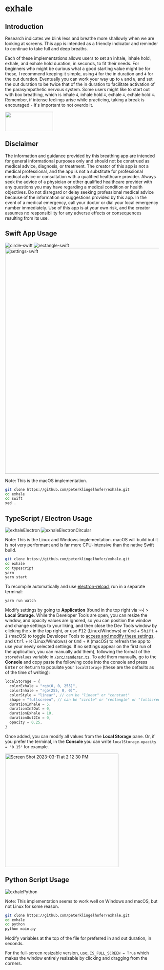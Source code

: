 # exhale

## Introduction

Research indicates we blink less and breathe more shallowly when we are looking at screens. This app is intended as a friendly indicator and reminder to continue to take full and deep breaths.

Each of these implementations allows users to set an inhale, inhale hold, exhale, and exhale hold duration, in seconds, to fit their needs. For beginners who might be curious what a good starting value might be for these, I recommend keeping it simple, using `4` for the in duration and `4` for the out duration. Eventually you can work your way up to `6` and `8`, and set the out duration to be twice that of the in duration to facilitate activation of the parasympathetic nervous system. Some users might like to start out with box breathing, which is inhale `4`, inhale hold `4`, exhale `4`, exhale hold `4`. Remember, if intense feelings arise while practicing, taking a break is encouraged - it's important to not overdo it.

[<img src="https://user-images.githubusercontent.com/60944077/232312847-df673556-fb5e-49b4-8037-4d38267e6e18.png"  width="157" height="63"></img>](https://apps.apple.com/us/app/exhale-breath/id6447758995?mt=12)

## Disclaimer

The information and guidance provided by this breathing app are intended for general informational purposes only and should not be construed as medical advice, diagnosis, or treatment. The creator of this app is not a medical professional, and the app is not a substitute for professional medical advice or consultation with a qualified healthcare provider. Always seek the advice of a physician or other qualified healthcare provider with any questions you may have regarding a medical condition or health objectives. Do not disregard or delay seeking professional medical advice because of the information or suggestions provided by this app. In the event of a medical emergency, call your doctor or dial your local emergency number immediately. Use of this app is at your own risk, and the creator assumes no responsibility for any adverse effects or consequences resulting from its use.

## Swift App Usage

![circle-swift](https://user-images.githubusercontent.com/60944077/226204981-f390facc-4f6c-4bec-8784-23203aa64efc.gif)
![rectangle-swift](https://user-images.githubusercontent.com/60944077/226204986-7522cb4d-7df1-4d65-96de-e629197e9854.gif)
<img width="738" alt="settings-swift" src="https://github.com/peterklingelhofer/exhale/assets/60944077/431af8a9-7ba9-481b-8d58-71d4bfa0074e">



Note: This is the macOS implementation.

```sh
git clone https://github.com/peterklingelhofer/exhale.git
cd exhale
cd swift
xed .
```

## TypeScript / Electron Usage

![exhaleElectron](https://user-images.githubusercontent.com/60944077/224524962-56da25cc-e3d9-4d4b-9171-f185be9d709c.gif)
![exhaleElectronCircular](https://user-images.githubusercontent.com/60944077/224865780-0e61721e-2345-49aa-830d-0e157b6f4366.gif)

Note: This is the Linux and Windows implementation. macOS will build but it is not very performant and is far more CPU-intensive than the native Swift build.

```sh
git clone https://github.com/peterklingelhofer/exhale.git
cd exhale
cd typescript
yarn
yarn start
```

To recompile automatically and use [electron-reload](https://github.com/yan-foto/electron-reload), run in a separate terminal:

```sh
yarn run watch
```

Modify settings by going to **Application** (found in the top right via `>>`) > **Local Storage**. While the Developer Tools are open, you can resize the window, and opacity values are ignored, so you can position the window and change settings to your liking, and then close the Dev Tools window by clicking the `x` in the top right, or use <kbd>F12</kbd> (Linux/Windows) or <kbd>Cmd</kbd> + <kbd>Shift</kbd> + <kbd>I</kbd> (macOS) to toggle Developer Tools to [access and modify these settings](https://developer.chrome.com/docs/devtools/storage/localstorage/#edit), and <kbd>Ctrl</kbd> + <kbd>R</kbd> (Linux/Windows) or <kbd>Cmd</kbd> + <kbd>R</kbd> (macOS) to refresh the app to use your newly selected settings. If no settings appear on the first run of the application, you can manually add them), following the format of the `storedValues` variable in [`/src/renderer.ts`](https://github.com/peterklingelhofer/exhale/blob/main/src/renderer.ts). To add them manually, go to the **Console** and copy paste the following code into the console and press <kbd>Enter</kbd> or <kbd>Return</kbd> to populate your `localStorage` (these are the defaults as of the time of writing):
```ts
localStorage = {
  colorExhale = "rgb(0, 0, 255)",
  colorInhale = "rgb(255, 0, 0)",
  colorStyle = "linear", // can be "linear" or "constant"
  shape = "fullscreen", // can be "circle" or "rectangle" or "fullscreen"
  durationInhale = 5,
  durationIn2Out = 0,
  durationExhale = 10,
  durationOut2In = 0,
  opacity = 0.25,
}
```

Once added, you can modify all values from the **Local Storage** pane. Or, if you prefer the terminal, in the **Console** you can write `localStorage.opacity = "0.15"` for example.

<img width="371" alt="Screen Shot 2023-03-11 at 2 12 30 PM" src="https://user-images.githubusercontent.com/60944077/224511531-c0d615a1-1859-47b6-a78b-7d38276d80be.png">

## Python Script Usage

![exhalePython](https://user-images.githubusercontent.com/60944077/222979803-c88ebc65-b799-4ca7-b265-54beb27fcb00.gif)

Note: This implementation seems to work well on Windows and macOS, but not Linux for some reason.

```sh
git clone https://github.com/peterklingelhofer/exhale.git
cd exhale
cd python
python main.py
```

Modify variables at the top of the file for preferred in and out duration, in seconds.

For the full-screen resizable version, use, `IS_FULL_SCREEN = True` which makes the window entirely resizable by clicking and dragging from the corners.
